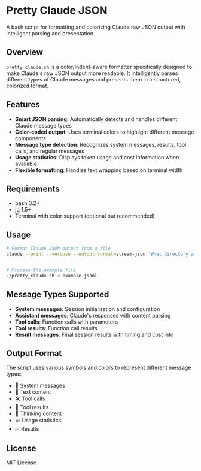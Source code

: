 # Pretty Claude JSON

A bash script for formatting and colorizing Claude raw JSON output with intelligent parsing and presentation.

## Overview

`pretty_claude.sh` is a color/indent-aware formatter specifically designed to make Claude's raw JSON output more readable. It intelligently parses different types of Claude messages and presents them in a structured, colorized format.

## Features

- **Smart JSON parsing**: Automatically detects and handles different Claude message types
- **Color-coded output**: Uses terminal colors to highlight different message components
- **Message type detection**: Recognizes system messages, results, tool calls, and regular messages
- **Usage statistics**: Displays token usage and cost information when available
- **Flexible formatting**: Handles text wrapping based on terminal width

## Requirements

- bash 3.2+
- jq 1.5+
- Terminal with color support (optional but recommended)

## Usage

```bash
# Format Claude JSON output from a file
claude --print --verbose --output-format=stream-json "What directory am I in and what files are in it?" | ./pretty_claude.sh


# Process the example file
./pretty_claude.sh < example.jsonl
```

## Message Types Supported

- **System messages**: Session initialization and configuration
- **Assistant messages**: Claude's responses with content parsing
- **Tool calls**: Function calls with parameters
- **Tool results**: Function call results
- **Result messages**: Final session results with timing and cost info

## Output Format

The script uses various symbols and colors to represent different message types:
- 🔧 System messages
- 💬 Text content
- 🛠 Tool calls
- 🔧 Tool results
- 💭 Thinking content
- 📊 Usage statistics
- ✅ Results

## License

MIT License
